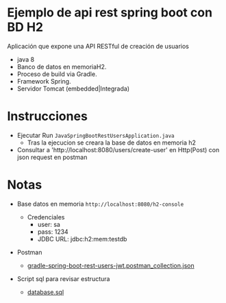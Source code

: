 # Ejemplo de api rest spring boot con BD H2

Aplicación que expone una API RESTful de creación de usuarios 

* java 8
* Banco de datos en memoriaH2.
* Proceso de build via Gradle.
* Framework Spring.
* Servidor Tomcat (embedded|Integrada)

# Instrucciones
* Ejecutar Run `JavaSpringBootRestUsersApplication.java` 
  * Tras la ejecucion se creara la base de datos en memoria h2
* Consultar a 'http://localhost:8080/users/create-user' en Http(Post) con json request en postman

# Notas
* Base datos en memoria `http://localhost:8080/h2-console`
  * Credenciales
    * user: sa
    * pass: 1234
    * JDBC URL: jdbc:h2:mem:testdb

* Postman
  * [gradle-spring-boot-rest-users-jwt.postman_collection.json](postman/gradle-spring-boot-rest-users-jwt.postman_collection.json)
* Script sql para revisar estructura
  * [database.sql](sql/database.sql)


